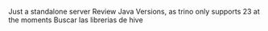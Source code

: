 Just a standalone server
Review Java Versions, as trino only supports 23 at the moments
Buscar las librerias de hive